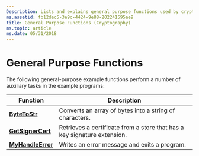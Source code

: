 ```yaml
---
Description: Lists and explains general purpose functions used by cryptography sample programs.
ms.assetid: fb12dec5-3e9c-4424-9e88-202241595ae9
title: General Purpose Functions (Cryptography)
ms.topic: article
ms.date: 05/31/2018
---
```


# General Purpose Functions

The following general-purpose example functions perform a number of auxiliary tasks in the example programs:



| Function                               | Description                                                              |
|----------------------------------------|--------------------------------------------------------------------------|
| [**ByteToStr**](bytetostr.md)         | Converts an array of bytes into a string of characters.                  |
| [**GetSignerCert**](getsignercert.md) | Retrieves a certificate from a store that has a key signature extension. |
| [**MyHandleError**](myhandleerror.md) | Writes an error message and exits a program.                             |



 

 

 



